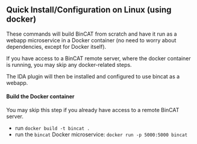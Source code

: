 ## Quick Install/Configuration on Linux (using docker)

These commands will build BinCAT from scratch and have it run as a
webapp microservice in a Docker container (no need to worry about
dependencies, except for Docker itself).

If you have access to a BinCAT remote server, where the docker container is
running, you may skip any docker-related steps.

The IDA plugin will then be installed and configured to use bincat as a webapp.


#### Build the Docker container
You may skip this step if you already have access to a remote BinCAT server.

* run ```docker build -t bincat .```
* run the `bincat` Docker microservice: `docker run -p 5000:5000 bincat`
